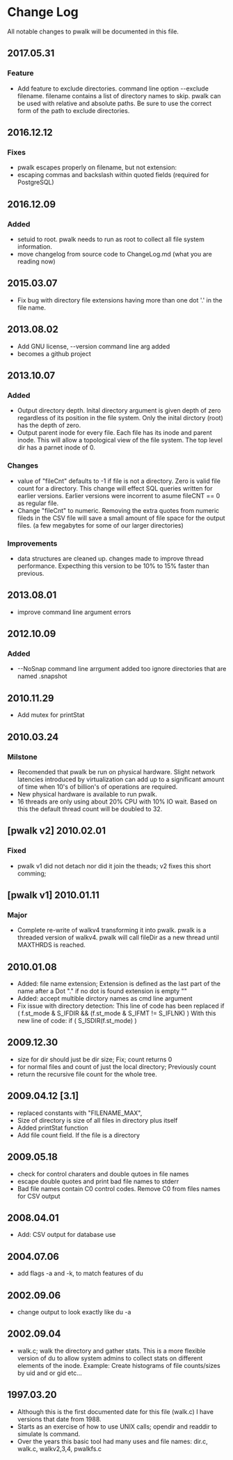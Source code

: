 # Change Log
All notable changes to pwalk will be documented in this file.

## 2017.05.31 
### Feature 
 - Add feature to exclude directories. command line option --exclude filename.
   filename contains a list of directory names to skip. pwalk can be used with
   relative and absolute paths.  Be sure to use the correct form of the path
   to exclude directories.

## 2016.12.12
### Fixes
 - pwalk escapes properly on filename, but not extension:
 - escaping commas and backslash within quoted fields (required for PostgreSQL)

## 2016.12.09 
### Added
 - setuid to root. pwalk needs to run as root to collect all file system information.
 - move changelog from source code to ChangeLog.md (what you are reading now)

## 2015.03.07 
 - Fix bug with directory file extensions having more than one dot '.' in the file name.

## 2013.08.02 
 - Add GNU license, --version command line arg added
 - becomes a github project

## 2013.10.07
### Added   
 - Output directory depth. Inital directory argument is given depth of zero regardless of its position
   in the file system. Only the inital dirctory (root) has the depth of zero.
 - Output parent inode for every file. Each file has its inode and parent inode. 
   This will allow a topological view of the file system.  The top level dir has a 
   parnet inode of 0. 

### Changes
 -  value of "fileCnt" defaults to -1 if file is not a directory. Zero is valid 
    file count for a directory.  This change will effect SQL queries written for earlier
    versions. Earlier versions were incorrent to asume fileCNT == 0 as regular file. 
 - Change "fileCnt" to numeric. Removing the extra quotes from numeric fileds in the 
      CSV file will save a small amount of file space for the output files.
      (a few megabytes for some of our larger directories)

### Improvements
 - data structures are cleaned up. changes made to improve thread
   performance. Expecthing this version to be 10% to 15% faster than previous.

## 2013.08.01 
 - improve command line argument errors

## 2012.10.09 
### Added 
 - --NoSnap command line arrgument added too ignore directories that are named .snapshot

## 2010.11.29
 - Add mutex for printStat

## 2010.03.24 
### Milstone
 - Recomended that pwalk be run on physical hardware. Slight network latencies 
   introduced by virtualization can add up to a significant amount of time 
   when 10's of billion's of operations are required.  
 - New physical hardware is available to run pwalk.
 - 16 threads are only using about 20% CPU with 10% IO wait. Based on this
   the default thread count will be doubled to 32.

## [pwalk v2] 2010.02.01 
### Fixed
 - pwalk v1 did not detach nor did it join the theads; v2 fixes this short comming;

## [pwalk v1] 2010.01.11
### Major
 - Complete re-write of walkv4 transforming it into pwalk.
   pwalk is a threaded version of walkv4.
   pwalk will call fileDir as a new thread until MAXTHRDS is reached.

## 2010.01.08 
 - Added: file name extension;
    Extension is defined as the last part of the name after a Dot "."
    if no dot is found extension is empty ""
 - Added: accept multible dirctory names as cmd line argument
 - Fix issue with directory detection:
This line of code has been replaced
     if ( f.st_mode & S_IFDIR && (f.st_mode & S_IFMT != S_IFLNK) ) 
With this new line of code:
     if ( S_ISDIR(f.st_mode)  ) 

## 2009.12.30 
 - size for dir should just be dir size; Fix; count returns 0
 - for normal files and count of just the local directory; Previously count
 - return the recursive file count for the whole tree.

## 2009.04.12 [3.1]
 -  replaced constants with "FILENAME_MAX",
 -  Size of directory is size of all files in directory plus itself
 -  Added printStat function
 -  Add file count field. If the file is a directory

## 2009.05.18 
 - check for control charaters and double qutoes in file names
 - escape double quotes and print bad file names to stderr
 - Bad file names contain C0 control codes. Remove C0 from files names for CSV output

## 2008.04.01
 -  Add: CSV output for database use

## 2004.07.06 
 - add flags -a and -k, to match features of du

## 2002.09.06 
 - change output to look exactly like du -a

## 2002.09.04 
 - walk.c; walk the directory and gather stats. This is a more flexible version of du to
   allow system admins to collect stats on different elements of the inode. Example: Create
   histograms of file counts/sizes by uid and or gid etc...

## 1997.03.20 
 - Although this is the first documented date for this file (walk.c) I have versions that date from 1988.
 - Starts as an exercise of how to use UNIX calls; opendir and readdir to simulate ls command.
 - Over the years this basic tool had many uses and file names: dir.c, walk.c, walkv2,3,4, pwalkfs.c
